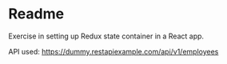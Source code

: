 # Readme

Exercise in setting up Redux state container in a React app.

API used: https://dummy.restapiexample.com/api/v1/employees
